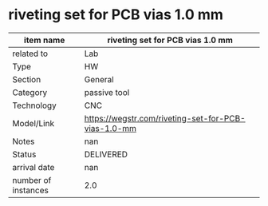 
# riveting set for PCB vias 1.0 mm

| item name | riveting set for PCB vias 1.0 mm |
| -------- | -------- | 
| related to | Lab | 
| Type | HW | 
| Section | General | 
| Category | passive tool |
| Technology | CNC |
| Model/Link | https://wegstr.com/riveting-set-for-PCB-vias-1.0-mm |
| Notes | nan |
| Status | DELIVERED |
| arrival date | nan |
| number of instances | 2.0 | 
        